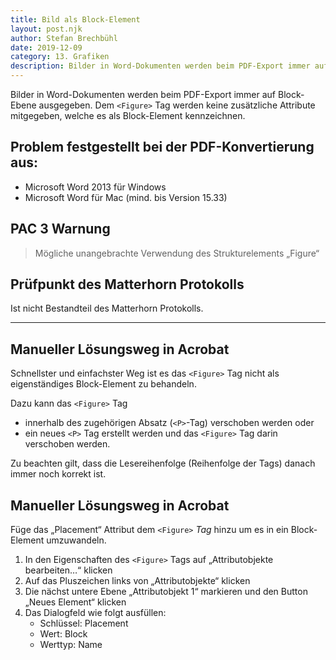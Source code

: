 ```yaml
---
title: Bild als Block-Element
layout: post.njk
author: Stefan Brechbühl
date: 2019-12-09
category: 13. Grafiken
description: Bilder in Word-Dokumenten werden beim PDF-Export immer auf Block-Ebene ausgegeben. Dem <Figure> Tag werden keine zusätzliche Attribute mitgegeben, welche es als Block-Element kennzeichnen.
---
```


Bilder in Word-Dokumenten werden beim PDF-Export immer auf Block-Ebene ausgegeben. Dem `<Figure>` Tag werden keine zusätzliche Attribute mitgegeben, welche es als Block-Element kennzeichnen.

## Problem festgestellt bei der PDF-Konvertierung aus:

- Microsoft Word 2013 für Windows
- Microsoft Word für Mac (mind. bis Version 15.33)

## PAC 3 Warnung

> Mögliche unangebrachte Verwendung des Strukturelements „Figure“

## Prüfpunkt des Matterhorn Protokolls

Ist nicht Bestandteil des Matterhorn Protokolls.

---

## Manueller Lösungsweg in Acrobat

Schnellster und einfachster Weg ist es das `<Figure>` Tag nicht als eigenständiges Block-Element zu behandeln.

Dazu kann das `<Figure>` Tag

- innerhalb des zugehörigen Absatz (`<P>`-Tag) verschoben werden oder
- ein neues `<P>` Tag erstellt werden und das `<Figure>` Tag darin verschoben werden.

Zu beachten gilt, dass die Lesereihenfolge (Reihenfolge der Tags) danach immer noch korrekt ist.

## Manueller Lösungsweg in Acrobat

Füge das „Placement“ Attribut dem `<Figure>` _Tag_ hinzu um es in ein Block-Element umzuwandeln.

1. In den Eigenschaften des `<Figure>` Tags auf „Attributobjekte bearbeiten…“ klicken
2. Auf das Pluszeichen links von „Attributobjekte“ klicken
3. Die nächst untere Ebene „Attributobjekt 1“ markieren und den Button „Neues Element“ klicken
4. Das Dialogfeld wie folgt ausfüllen:
   - Schlüssel: Placement
   - Wert: Block
   - Werttyp: Name
